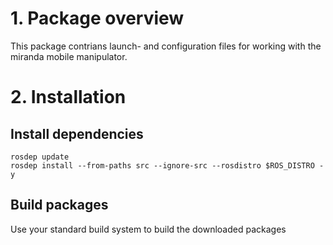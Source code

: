 # 1. Package overview
This package contrians launch- and configuration files for working with the miranda mobile manipulator.

# 2. Installation
## Install dependencies
```
rosdep update
rosdep install --from-paths src --ignore-src --rosdistro $ROS_DISTRO -y
```
## Build packages
Use your standard build system to build the downloaded packages